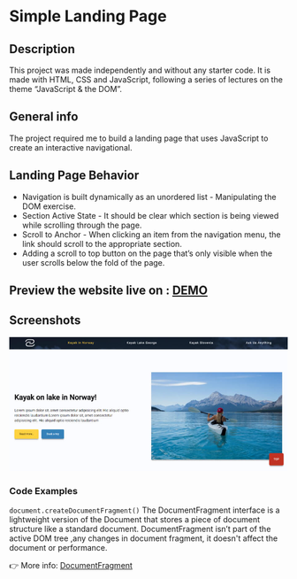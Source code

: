 # Simple Landing Page

## Description 
This project was made independently and without any starter code. It is made with HTML, CSS and JavaScript, following a series of lectures on the theme “JavaScript & the DOM”.

## General info
The project required me to build a landing page that uses JavaScript to create an interactive navigational.

## Landing Page Behavior

* Navigation is built dynamically as an unordered list - Manipulating the DOM exercise.
* Section Active State - It should be clear which section is being viewed while scrolling through the page.
* Scroll to Anchor - When clicking an item from the navigation menu, the link should scroll to the appropriate section.
* Adding a scroll to top button on the page that’s only visible when the user scrolls below the fold of the page.

## Preview the website live on : [DEMO](https://carolinafledgling.github.io/Simple-Landing-Page-/)

## Screenshots
![](assets/img/image-github.jpg)

### Code Examples

`document.createDocumentFragment()` The DocumentFragment interface is a lightweight version of the Document that stores a piece of document structure like a standard document. DocumentFragment isn’t part of the active DOM tree ,any changes in document fragment, it doesn't affect the document or performance.

👉 More info: [DocumentFragment](https://developer.mozilla.org/en-US/docs/Web/API/DocumentFragment?fbclid=IwAR1MqMUEumETf5qHSclfQxLIIcJj2sQ7YgGiGoovXNW9VNcU6PX-vjqQBU4-/)
